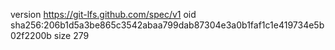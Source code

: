 version https://git-lfs.github.com/spec/v1
oid sha256:206b1d5a3be865c3542abaa799dab87304e3a0b1faf1c1e419734e5b02f2200b
size 279
